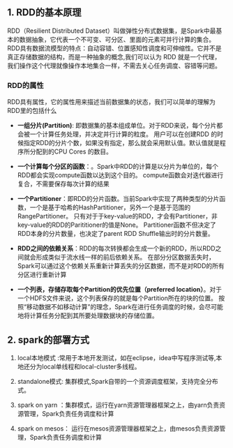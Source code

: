 ## 1. RDD的基本原理  
RDD（Resilient Distributed Dataset）叫做弹性分布式数据集，是Spark中最基本的数据抽象，它代表一个不可变、可分区、里面的元素可并行计算的集合。  
RDD具有数据流模型的特点：自动容错、位置感知性调度和可伸缩性。它并不是真正存储数据的结构，而是一种抽象的概念,我们可以认为 RDD 就是一个代理，
我们操作这个代理就像操作本地集合一样，不需去关心任务调度、容错等问题。  
  
### RDD的属性
RDD具有属性，它的属性用来描述当前数据集的状态，我们可以简单的理解为RDD里的包括什么  
  
- **一组分片(Partition)**: 即数据集的基本组成单位。对于RDD来说，每个分片都会被一个计算任务处理，并决定并行计算的粒度。
用户可以在创建RDD 的时候指定RDD的分片个数，如果没有指定，那么就会采用默认值。默认值就是程序所分配到的CPU Cores 的数目。  
  
- **一个计算每个分区的函数**：。Spark中RDD的计算是以分片为单位的，每个RDD都会实现compute函数以达到这个目的。
compute函数会对迭代器进行复合，不需要保存每次计算的结果  
  

- **一个Partitioner**：即RDD的分片函数。当前Spark中实现了两种类型的分片函数，一个是基于哈希的HashPartitioner，另外一个是基于范围的RangePartitioner。
只有对于于key-value的RDD，才会有Partitioner，非key-value的RDD的Parititioner的值是None。
Partitioner函数不但决定了RDD本身的分片数量，也决定了parent RDD Shuffle输出时的分片数量。  
  
- **RDD之间的依赖关系**：RDD的每次转换都会生成一个新的RDD，所以RDD之间就会形成类似于流水线一样的前后依赖关系。
在部分分区数据丢失时，Spark可以通过这个依赖关系重新计算丢失的分区数据，而不是对RDD的所有分区进行重新计算  
  
- **一个列表，存储存取每个Partition的优先位置（preferred location）**。对于一个HDFS文件来说，这个列表保存的就是每个Partition所在的块的位置。
按照“移动数据不如移动计算”的理念，Spark在进行任务调度的时候，会尽可能地将计算任务分配到其所要处理数据块的存储位置。
  
## 2. spark的部署方式  
  
1) local本地模式 :常用于本地开发测试，如在eclipse，idea中写程序测试等,本地还分为local单线程和local-cluster多线程。  

2) standalone模式: 集群模式,Spark自带的一个资源调度框架，支持完全分布式。  
3) spark on yarn ：集群模式，运行在yarn资源管理器框架之上，由yarn负责资源管理，Spark负责任务调度和计算 
4) spark on mesos： 运行在mesos资源管理器框架之上，由mesos负责资源管理，Spark负责任务调度和计算
